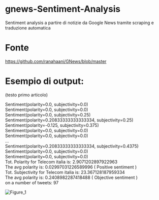# gnews-Sentiment-Analysis
Sentiment analysis a partire di notizie da Google News tramite scraping e traduzione automatica

# Fonte
https://github.com/ranahaani/GNews/blob/master

# Esempio di output:

(testo primo articolo)

Sentiment(polarity=0.0, subjectivity=0.0)  
Sentiment(polarity=0.0, subjectivity=0.0)  
Sentiment(polarity=0.0, subjectivity=0.25)  
Sentiment(polarity=0.20833333333333334, subjectivity=0.25)  
Sentiment(polarity=-0.125, subjectivity=0.375)  
Sentiment(polarity=0.0, subjectivity=0.0)  
Sentiment(polarity=0.0, subjectivity=0.0)  
...  
Sentiment(polarity=0.20833333333333334, subjectivity=0.4375)  
Sentiment(polarity=0.0, subjectivity=0.0)  
Sentiment(polarity=0.0, subjectivity=0.0)  
Tot. Polarity for Telecom italia is: 2.9071202897922963  
The avg polarity is:  0.02997031226589996 ( Positive sentiment )  
Tot. Subjectivity for Telecom italia is: 23.367128187959334  
The avg polarity is:  0.2408982287418488 ( Objective sentiment )  
on a number of tweets:  97  

![Figure_1](https://github.com/mickdif/gnews-Sentiment-Analysis/assets/118694007/b4b8bba2-c20a-4932-9164-b7781f543e38)
